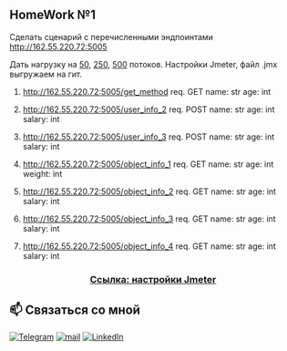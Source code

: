 ## HomeWork №1
Сделать сценарий с перечисленными эндпоинтами
http://162.55.220.72:5005

Дать нагрузку на [50](https://github.com/P-e-t-e-r-Parker/Jmeter/blob/main/HomeWork_1/Result(50).csv), [250](https://github.com/P-e-t-e-r-Parker/Jmeter/blob/main/HomeWork_1/Result(250).csv), [500](https://github.com/P-e-t-e-r-Parker/Jmeter/blob/main/HomeWork_1/Result(500).csv) потоков.
Настройки Jmeter, файл .jmx выгружаем на гит.

1) http://162.55.220.72:5005/get_method
req.
GET
name: str
age: int


2) http://162.55.220.72:5005/user_info_2
req.
POST
name: str
age: int
salary: int


3) http://162.55.220.72:5005/user_info_3
req.
POST
name: str
age: int
salary: int

4) http://162.55.220.72:5005/object_info_1
req.
GET
name: str
age: int
weight: int

5) http://162.55.220.72:5005/object_info_2
req.
GET
name: str
age: int
salary: int

6) http://162.55.220.72:5005/object_info_3
req.
GET
name: str
age: int
salary: int

7) http://162.55.220.72:5005/object_info_4
req.
GET
name: str
age: int
salary: int
### <center>[Ссылка: настройки Jmeter](https://github.com/P-e-t-e-r-Parker/Jmeter/blob/main/HomeWork_1/Settings.jmx)</center>
## 📫 Связаться со мной
[![Telegram](https://img.shields.io/static/v1?style=for-the-badge&logo=telegram&message=telegram&label=&color=4165a3&labelColor=000000)](https://t.me/petrshelkunov)
[![mail](https://img.shields.io/static/v1?style=for-the-badge&logo=gmail&message=mail&label=&color=e8203b&labelColor=000000)](mailto:petia.shelkunov@yandex.ru)
[![LinkedIn](https://img.shields.io/static/v1?style=for-the-badge&logo=linkedin&message=LinkedIn&label=&color=3947c4&labelColor=000000)](https://linkedin.com/in/petr-shhelkunov)
